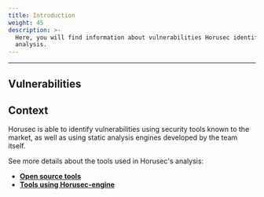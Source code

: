 ```yaml
---
title: Introduction 
weight: 45
description: >-
  Here, you will find information about vulnerabilities Horusec identify in its
  analysis.
---
```


---
## Vulnerabilities
## Context

Horusec is able to identify vulnerabilities using security tools known to the market, as well as using static analysis engines developed by the team itself.

See more details about the tools used in Horusec's analysis:

- [**Open source tools**](/docs/references/vulnerabilities/open-source-tools/security-tools/)
- [**Tools using Horusec-engine**](/docs/references/vulnerabilities/tools-using-horusec-engine/introduction/)

